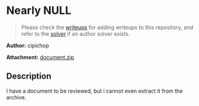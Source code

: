 # Nearly NULL

> Please check the [writeups](./writeups/) for adding writeups to this repository, and refer to the [solver](./solver/) if an author solver exists.

**Author:** cipichop

**Attachment:** [document.zip](document.zip)


## Description
I have a document to be reviewed, but i cannot even extract it from the archive.